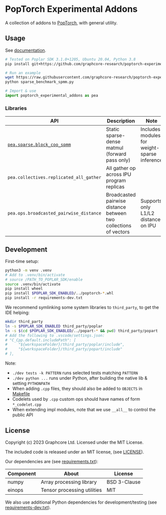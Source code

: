 # PopTorch Experimental Addons

A collection of addons to [PopTorch](https://github.com/graphcore/poptorch), with general utility.


## Usage

See [documentation](https://graphcore-research.github.io/poptorch-experimental-addons).

```bash
# Tested on Poplar SDK 3.1.0+1205, Ubuntu 20.04, Python 3.8
pip install git+https://github.com/graphcore-research/poptorch-experimental-addons

# Run an example
wget https://raw.githubusercontent.com/graphcore-research/poptorch-experimental-addons/main/examples/sparse_benchmark_spmm.py
python sparse_benchmark_spmm.py
```

```python
# Import & use
import poptorch_experimental_addons as pea
```

### Libraries

| API | Description | Note |
| --- | --- | --- |
| [`pea.sparse.block_coo_spmm`](https://graphcore-research.github.io/poptorch-experimental-addons/sparse.html#poptorch_experimental_addons.sparse.block_coo_spmm) | Static sparse-dense matmul (forward pass only) | Includes modules for weight-sparse inference |
| `pea.collectives.replicated_all_gather` | All gather op across IPU program replicas |  
| `pea.ops.broadcasted_pairwise_distance` | Broadcasted pairwise distance between two collections of vectors | Supports only L1/L2 distance on IPU 


## Development

First-time setup:

```bash
python3 -m venv .venv
# Add to .venv/bin/activate
# source /PATH_TO_POPLAR_SDK/enable
source .venv/bin/activate
pip install wheel
pip install $POPLAR_SDK_ENABLED/../poptorch-*.whl
pip install -r requirements-dev.txt
```

We recommend symlinking some system libraries to `third_party`, to get the IDE helping:

```bash
mkdir third_party
ln -s $POPLAR_SDK_ENABLED third_party/poplar
ln -s $(cd $POPLAR_SDK_ENABLED/../popart-* && pwd) third_party/popart
# Add the following to .vscode/settings.json:
# "C_Cpp.default.includePath": [
#     "${workspaceFolder}/third_party/poplar/include",
#     "${workspaceFolder}/third_party/popart/include"
# ],
```

Note:

 - `./dev tests -k PATTERN` runs selected tests matching `PATTERN`
 - `./dev python ...` runs under Python, after building the native lib & setting `PYTHONPATH`
 - When adding `.cpp` files, they should also be added to `OBJECTS` in [Makefile](Makefile)
 - Codelets used by `.cpp` custom ops should have names of form `*_codelet.cpp`
 - When extending impl modules, note that we use `__all__` to control the public API


## License

Copyright (c) 2023 Graphcore Ltd. Licensed under the MIT License.

The included code is released under an MIT license, (see [LICENSE](LICENSE)).

Our dependencies are (see [requirements.txt](requirements.txt)):

| Component | About | License |
| --- | --- | --- |
| numpy | Array processing library | BSD 3-Clause |
| einops | Tensor processing utilities | MIT |

We also use additional Python dependencies for development/testing (see [requirements-dev.txt](requirements-dev.txt)).
